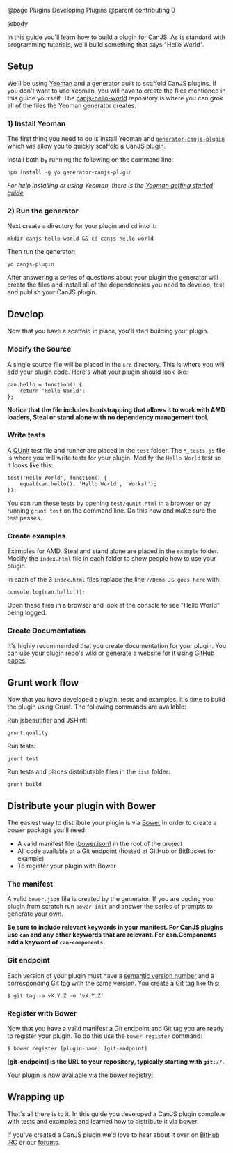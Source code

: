 @page Plugins Developing Plugins
@parent contributing 0

@body

In this guide you'll learn how to build a plugin for CanJS. As is standard with programming tutorials, we'll build something that says "Hello World".

## Setup

We'll be using [Yeoman](http://yeoman.io) and a generator built to scaffold CanJS plugins. If you don't want to use Yeoman, you will have to create the files mentioned in this guide yourself. The [canjs-hello-world](https://github.com/ccummings/canjs-hello-world) repository is where you can grok all of the files the Yeoman generator creates.

### 1) Install Yeoman

The first thing you need to do is install Yeoman and [`generator-canjs-plugin`](https://github.com/ccummings/generator-canjs-plugin) which will allow you to quickly scaffold a CanJS plugin.

Install both by running the following on the command line:

```
npm install -g yo generator-canjs-plugin
```

_For help installing or using Yeoman, there is the [Yeoman getting started guide](http://yeoman.io/gettingstarted.html)_

### 2) Run the generator

Next create a directory for your plugin and `cd` into it:

```
mkdir canjs-hello-world && cd canjs-hello-world
```

Then run the generator:

```
yo canjs-plugin
```

After answering a series of questions about your plugin the generator will create the files and install all of the dependencies you need to develop, test and publish your CanJS plugin.

## Develop

Now that you have a scaffold in place, you'll start building your plugin.

### Modify the Source

A single source file will be placed in the `src` directory. This is where you will add your plugin code. Here's what your plugin should look like:

```
can.hello = function() {
	return 'Hello World';
};
```

__Notice that the file includes bootstrapping that allows it to work with AMD loaders, Steal or stand alone with no dependency management tool.__

### Write tests

A [QUnit](https://qunitjs.com/) test file and runner are placed in the `test` folder. The `*_tests.js` file is where you will write tests for your plugin. Modify the `Hello World` test so it looks like this:

```
test('Hello World', function() {
	equal(can.hello(), 'Hello World', 'Works!');
});
```

You can run these tests by opening `test/qunit.html` in a browser or by running `grunt test` on the command line. Do this now and make sure the test passes.

### Create examples

Examples for AMD, Steal and stand alone are placed in the `example` folder. Modify the `index.html` file in each folder to show people how to use your plugin.

In each of the 3 `index.html` files replace the line `//Demo JS goes here` with:

```
console.log(can.hello());
```

Open these files in a browser and look at the console to see "Hello World" being logged.

### Create Documentation

It's highly recommended that you create documentation for your plugin. You can use your plugin repo's wiki or generate a website for it using [GitHub pages](https://pages.github.com/).

## Grunt work flow

Now that you have developed a plugin, tests and examples, it's time to build the plugin using Grunt. The following commands are available:

Run jsbeautifier and JSHint:

```
grunt quality
```

Run tests:

```
grunt test
```

Run tests and places distributable files in the `dist` folder:

```
grunt build
```

## Distribute your plugin with Bower

The easiest way to distribute your plugin is via [Bower](http://bower.io) In order to create a bower package you'll need:

- A valid manifest file ([bower.json](http://bower.io/#defining-a-package)) in the root of the project
- All code available at a Git endpoint (hosted at GitHub or BitBucket for example)
- To register your plugin with Bower

### The manifest

A valid `bower.json` file is created by the generator. If you are coding your plugin from scratch run `bower init` and answer the series of prompts to generate your own.

__Be sure to include relevant keywords in your manifest. For CanJS plugins use `can` and any other keywords that are relevant. For can.Components add a keyword of `can-components`.__

### Git endpoint

Each version of your plugin must have a [semantic version number](http://semver.org/) and a corresponding Git tag with the same version. You create a Git tag like this:

```
$ git tag -a vX.Y.Z -m 'vX.Y.Z'
```

### Register with Bower

Now that you have a valid manifest a Git endpoint and Git tag you are ready to register your plugin. To do this use the `bower register` command:

```
$ bower register [plugin-name] [git-endpoint]
```

__[git-endpoint] is the URL to your repository, typically starting with `git://`.__

Your plugin is now available via the [bower registry](http://bower.io/search)!

## Wrapping up

That's all there is to it. In this guide you developed a CanJS plugin complete with tests and examples and learned how to distribute it via bower.

If you've created a CanJS plugin we'd love to hear about it over on [BitHub](http://bithub.com) [IRC](http://webchat.freenode.net/?channels=canjs) or our [forums](http://forum.javascriptmvc.com).